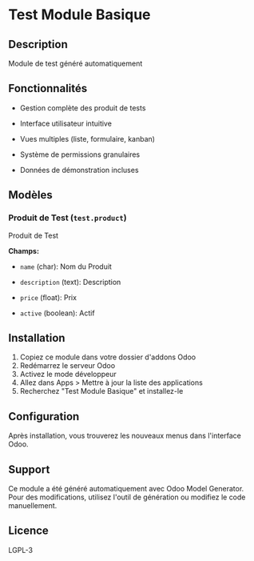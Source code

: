 # Test Module Basique

## Description

Module de test généré automatiquement

## Fonctionnalités


- Gestion complète des produit de tests

- Interface utilisateur intuitive

- Vues multiples (liste, formulaire, kanban)

- Système de permissions granulaires

- Données de démonstration incluses


## Modèles


### Produit de Test (`test.product`)

Produit de Test

**Champs:**

- `name` (char): Nom du Produit

- `description` (text): Description

- `price` (float): Prix

- `active` (boolean): Actif




## Installation

1. Copiez ce module dans votre dossier d'addons Odoo
2. Redémarrez le serveur Odoo
3. Activez le mode développeur
4. Allez dans Apps > Mettre à jour la liste des applications
5. Recherchez "Test Module Basique" et installez-le

## Configuration

Après installation, vous trouverez les nouveaux menus dans l'interface Odoo.

## Support

Ce module a été généré automatiquement avec Odoo Model Generator.
Pour des modifications, utilisez l'outil de génération ou modifiez le code manuellement.

## Licence

LGPL-3